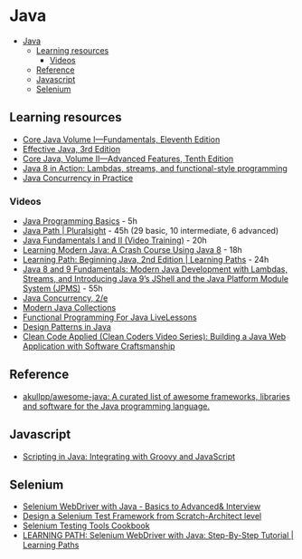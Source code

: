 # Java

- [Java](#java)
	- [Learning resources](#learning-resources)
		- [Videos](#videos)
	- [Reference](#reference)
	- [Javascript](#javascript)
	- [Selenium](#selenium)

## Learning resources

- [Core Java Volume I—Fundamentals, Eleventh Edition](https://www.safaribooksonline.com/library/view/core-java-volume/9780135167199/)
- [Effective Java, 3rd Edition](https://www.safaribooksonline.com/library/view/effective-java-3rd/9780134686097/)
- [Core Java, Volume II—Advanced Features, Tenth Edition](https://www.safaribooksonline.com/library/view/core-java-volume/9780134177878/)
- [Java 8 in Action: Lambdas, streams, and functional-style programming](https://www.safaribooksonline.com/library/view/java-8-in/9781617291999/)
- [Java Concurrency in Practice](https://www.safaribooksonline.com/library/view/java-concurrency-in/0321349601/)

### Videos

- [Java Programming Basics](https://learning.oreilly.com/videos/java-programming-basics/9780133975154) - 5h
- [Java Path | Pluralsight](https://app.pluralsight.com/paths/skills/java) - 45h (29 basic, 10 intermediate, 6 advanced)
- [Java Fundamentals I and II (Video Training)](https://www.safaribooksonline.com/videos/java-fundamentals-i/9780137131297) - 20h
- [Learning Modern Java: A Crash Course Using Java 8](https://www.safaribooksonline.com/videos/learning-modern-java/9780134383613) - 18h
- [Learning Path: Beginning Java, 2nd Edition | Learning Paths](https://www.safaribooksonline.com/learning-paths/learning-path-beginning/9781491987100/) - 24h
- [Java 8 and 9 Fundamentals: Modern Java Development with Lambdas, Streams, and Introducing Java 9’s JShell and the Java Platform Module System (JPMS)](https://www.safaribooksonline.com/videos/java-8-and/9780133489354) - 55h
- [Java Concurrency, 2/e](https://www.safaribooksonline.com/videos/java-concurrency-2-e/9780134510644)
- [Modern Java Collections](https://www.safaribooksonline.com/videos/modern-java-collections/9780134663524)
- [Functional Programming For Java LiveLessons](https://www.safaribooksonline.com/videos/functional-programming-for/9780134778235)
- [Design Patterns in Java](https://www.safaribooksonline.com/videos/design-patterns-in/9780133489989)
- [Clean Code Applied (Clean Coders Video Series): Building a Java Web Application with Software Craftsmanship](https://www.safaribooksonline.com/videos/clean-code-applied/9780134843810)

## Reference

- [akullpp/awesome-java: A curated list of awesome frameworks, libraries and software for the Java programming language.](https://github.com/akullpp/awesome-java)

## Javascript

- [Scripting in Java: Integrating with Groovy and JavaScript](https://www.safaribooksonline.com/library/view/scripting-in-java/9781484207130/)

## Selenium

- [Selenium WebDriver with Java - Basics to Advanced& Interview](https://www.safaribooksonline.com/videos/selenium-webdriver-with/9781789132908)
- [Design a Selenium Test Framework from Scratch-Architect level](https://www.safaribooksonline.com/videos/design-a-selenium/9781789131048)
- [Selenium Testing Tools Cookbook](https://www.safaribooksonline.com/library/view/selenium-testing-tools/9781849515740/)
- [LEARNING PATH: Selenium WebDriver with Java: Step-By-Step Tutorial | Learning Paths](https://www.safaribooksonline.com/learning-paths/learning-path-selenium/9781789530186/)
